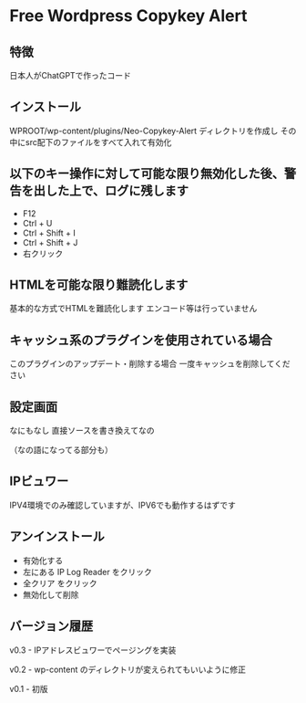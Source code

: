 # Free Wordpress Copykey Alert

## 特徴
日本人がChatGPTで作ったコード

## インストール
WPROOT/wp-content/plugins/Neo-Copykey-Alert ディレクトリを作成し
その中にsrc配下のファイルをすべて入れて有効化

## 以下のキー操作に対して可能な限り無効化した後、警告を出した上で、ログに残します
- F12
- Ctrl + U
- Ctrl + Shift + I
- Ctrl + Shift + J
- 右クリック

## HTMLを可能な限り難読化します
基本的な方式でHTMLを難読化します
エンコード等は行っていません

## キャッシュ系のプラグインを使用されている場合
このプラグインのアップデート・削除する場合
一度キャッシュを削除してください

## 設定画面
なにもなし
直接ソースを書き換えてなの

（なの語になってる部分も）

## IPビュワー
IPV4環境でのみ確認していますが、IPV6でも動作するはずです


## アンインストール
- 有効化する
- 左にある IP Log Reader をクリック
- 全クリア をクリック
- 無効化して削除

## バージョン履歴
v0.3 - IPアドレスビュワーでページングを実装

v0.2 - wp-content のディレクトリが変えられてもいいように修正

v0.1 - 初版
